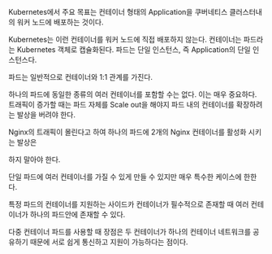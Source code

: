 Kubernetes에서 주요 목표는 컨테이너 형태의 Application을 쿠버네티스 클러스터내의 워커 노드에 배포하는 것이다.

Kubernetes는 이런 컨테이너를 워커 노드에 직접 배포하지 않는다. 컨테이너는 파드라는 Kubernetes 객체로 캡슐화된다. 파드는 단일 인스턴스, 즉 Application의 단일 인스턴스다.

파드는 일반적으로 컨테이너와 1:1 관계를 가진다.

하나의 파드에 동일한 종류의 여러 컨테이너를 포함할 수는 없다. 이는 매우 중요하다. 트래픽이 증가할 때는 파드 자체를 Scale out을 해야지 파드 내의 컨테이너를 확장하려는 발상을 버려야 한다.

Nginx의 트래픽이 몰린다고 하여 하나의 파드에 2개의 Nginx 컨테이너를 활성화 시키는 발상은

하지 말아야 한다.

단일 파드에 여러 컨테이너를 가질 수 있게 만들 수 있지만 매우 특수한 케이스에 한한다.

특정 파드의 컨테이너를 지원하는 사이드카 컨테이너가 필수적으로 존재할 때 여러 컨테이너가 하나의 파드안에 존재할 수 있다.

다중 컨테이너 파드를 사용할 때 장점은 두 컨테이너가 하나의 컨테이너 네트워크를 공유하기 때문에 서로 쉽게 통신하고 지원이 가능하다는 점이다.